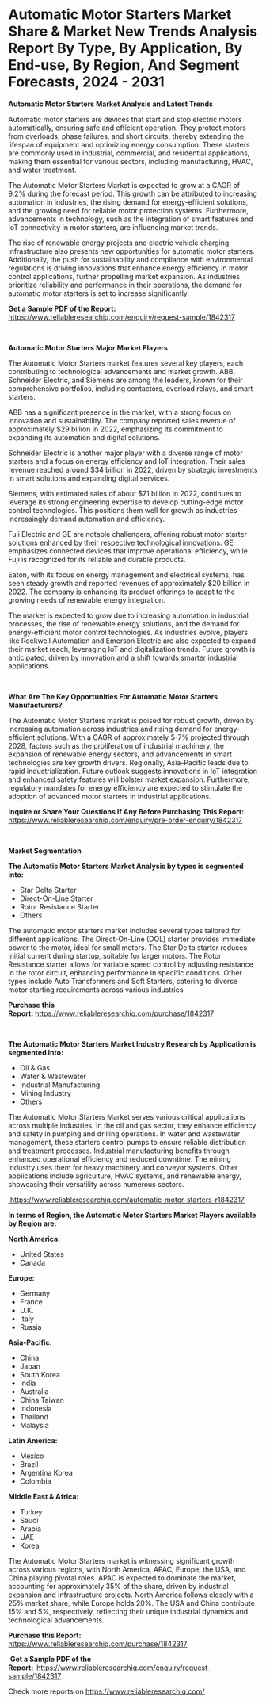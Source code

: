 <p><h1>Automatic Motor Starters Market Share & Market New Trends Analysis Report By Type, By Application, By End-use, By Region, And Segment Forecasts, 2024 - 2031</h1></p><p><strong>Automatic Motor Starters Market Analysis and Latest Trends</strong></p>
<p><p>Automatic motor starters are devices that start and stop electric motors automatically, ensuring safe and efficient operation. They protect motors from overloads, phase failures, and short circuits, thereby extending the lifespan of equipment and optimizing energy consumption. These starters are commonly used in industrial, commercial, and residential applications, making them essential for various sectors, including manufacturing, HVAC, and water treatment.</p><p>The Automatic Motor Starters Market is expected to grow at a CAGR of 9.2% during the forecast period. This growth can be attributed to increasing automation in industries, the rising demand for energy-efficient solutions, and the growing need for reliable motor protection systems. Furthermore, advancements in technology, such as the integration of smart features and IoT connectivity in motor starters, are influencing market trends. </p><p>The rise of renewable energy projects and electric vehicle charging infrastructure also presents new opportunities for automatic motor starters. Additionally, the push for sustainability and compliance with environmental regulations is driving innovations that enhance energy efficiency in motor control applications, further propelling market expansion. As industries prioritize reliability and performance in their operations, the demand for automatic motor starters is set to increase significantly.</p></p>
<p><strong>Get a Sample PDF of the Report:&nbsp;</strong> <a href="https://www.reliableresearchiq.com/enquiry/request-sample/1842317?utm_campaign=1102&utm_medium=2&utm_source=Github&utm_content=ia&utm_term=01012025&utm_id=automatic-motor-starters">https://www.reliableresearchiq.com/enquiry/request-sample/1842317</a></p>
<p>&nbsp;</p>
<p><strong>Automatic Motor Starters Major Market Players</strong></p>
<p><p>The Automatic Motor Starters market features several key players, each contributing to technological advancements and market growth. ABB, Schneider Electric, and Siemens are among the leaders, known for their comprehensive portfolios, including contactors, overload relays, and smart starters.</p><p>ABB has a significant presence in the market, with a strong focus on innovation and sustainability. The company reported sales revenue of approximately $29 billion in 2022, emphasizing its commitment to expanding its automation and digital solutions.</p><p>Schneider Electric is another major player with a diverse range of motor starters and a focus on energy efficiency and IoT integration. Their sales revenue reached around $34 billion in 2022, driven by strategic investments in smart solutions and expanding digital services.</p><p>Siemens, with estimated sales of about $71 billion in 2022, continues to leverage its strong engineering expertise to develop cutting-edge motor control technologies. This positions them well for growth as industries increasingly demand automation and efficiency.</p><p>Fuji Electric and GE are notable challengers, offering robust motor starter solutions enhanced by their respective technological innovations. GE emphasizes connected devices that improve operational efficiency, while Fuji is recognized for its reliable and durable products.</p><p>Eaton, with its focus on energy management and electrical systems, has seen steady growth and reported revenues of approximately $20 billion in 2022. The company is enhancing its product offerings to adapt to the growing needs of renewable energy integration.</p><p>The market is expected to grow due to increasing automation in industrial processes, the rise of renewable energy solutions, and the demand for energy-efficient motor control technologies. As industries evolve, players like Rockwell Automation and Emerson Electric are also expected to expand their market reach, leveraging IoT and digitalization trends. Future growth is anticipated, driven by innovation and a shift towards smarter industrial applications.</p></p>
<p>&nbsp;</p>
<p><strong>What Are The Key Opportunities For Automatic Motor Starters Manufacturers?</strong></p>
<p><p>The Automatic Motor Starters market is poised for robust growth, driven by increasing automation across industries and rising demand for energy-efficient solutions. With a CAGR of approximately 5-7% projected through 2028, factors such as the proliferation of industrial machinery, the expansion of renewable energy sectors, and advancements in smart technologies are key growth drivers. Regionally, Asia-Pacific leads due to rapid industrialization. Future outlook suggests innovations in IoT integration and enhanced safety features will bolster market expansion. Furthermore, regulatory mandates for energy efficiency are expected to stimulate the adoption of advanced motor starters in industrial applications.</p></p>
<p><strong>Inquire or Share Your Questions If Any Before Purchasing This Report:</strong> <a href="https://www.reliableresearchiq.com/enquiry/pre-order-enquiry/1842317?utm_campaign=1102&utm_medium=2&utm_source=Github&utm_content=ia&utm_term=01012025&utm_id=automatic-motor-starters">https://www.reliableresearchiq.com/enquiry/pre-order-enquiry/1842317</a></p>
<p>&nbsp;</p>
<p><strong>Market Segmentation</strong></p>
<p><strong>The Automatic Motor Starters Market Analysis by types is segmented into:</strong></p>
<p><ul><li>Star Delta Starter</li><li>Direct-On-Line Starter</li><li>Rotor Resistance Starter</li><li>Others</li></ul></p>
<p><p>The automatic motor starters market includes several types tailored for different applications. The Direct-On-Line (DOL) starter provides immediate power to the motor, ideal for small motors. The Star Delta starter reduces initial current during startup, suitable for larger motors. The Rotor Resistance starter allows for variable speed control by adjusting resistance in the rotor circuit, enhancing performance in specific conditions. Other types include Auto Transformers and Soft Starters, catering to diverse motor starting requirements across various industries.</p></p>
<p><strong>Purchase this Report:&nbsp;</strong><a href="https://www.reliableresearchiq.com/purchase/1842317?utm_campaign=1102&utm_medium=2&utm_source=Github&utm_content=ia&utm_term=01012025&utm_id=automatic-motor-starters">https://www.reliableresearchiq.com/purchase/1842317</a></p>
<p>&nbsp;</p>
<p><strong>The Automatic Motor Starters Market Industry Research by Application is segmented into:</strong></p>
<p><ul><li>Oil & Gas</li><li>Water & Wastewater</li><li>Industrial Manufacturing</li><li>Mining Industry</li><li>Others</li></ul></p>
<p><p>The Automatic Motor Starters Market serves various critical applications across multiple industries. In the oil and gas sector, they enhance efficiency and safety in pumping and drilling operations. In water and wastewater management, these starters control pumps to ensure reliable distribution and treatment processes. Industrial manufacturing benefits through enhanced operational efficiency and reduced downtime. The mining industry uses them for heavy machinery and conveyor systems. Other applications include agriculture, HVAC systems, and renewable energy, showcasing their versatility across numerous sectors.</p></p>
<p><a href="https://www.reliableresearchiq.com/automatic-motor-starters-r1842317?utm_campaign=1102&utm_medium=2&utm_source=Github&utm_content=ia&utm_term=01012025&utm_id=automatic-motor-starters">&nbsp;https://www.reliableresearchiq.com/automatic-motor-starters-r1842317</a></p>
<p><strong>In terms of Region, the Automatic Motor Starters Market Players available by Region are:</strong></p>
<p>
    <p> <strong> North America: </strong>
        <ul>
            <li>United States</li>
            <li>Canada</li>
        </ul>
        </p> 
    <p> <strong> Europe: </strong>
        <ul>
            <li>Germany</li>
            <li>France</li>
            <li>U.K.</li>
            <li>Italy</li>
            <li>Russia</li>
        </ul>
        </p> 
    <p> <strong> Asia-Pacific: </strong>
        <ul>
            <li>China</li>
            <li>Japan</li>
            <li>South Korea</li>
            <li>India</li>
            <li>Australia</li>
            <li>China Taiwan</li>
            <li>Indonesia</li>
            <li>Thailand</li>
            <li>Malaysia</li>
        </ul>
        </p> 
    <p> <strong> Latin America: </strong>
        <ul>
            <li>Mexico</li>
            <li>Brazil</li>
            <li>Argentina Korea</li>
            <li>Colombia</li>
        </ul>
        </p> 
    <p> <strong> Middle East & Africa: </strong>
        <ul>
            <li>Turkey</li>
            <li>Saudi</li>
            <li>Arabia</li>
            <li>UAE</li>
            <li>Korea</li>
        </ul>
    </p>
    </p>
<p><p>The Automatic Motor Starters market is witnessing significant growth across various regions, with North America, APAC, Europe, the USA, and China playing pivotal roles. APAC is expected to dominate the market, accounting for approximately 35% of the share, driven by industrial expansion and infrastructure projects. North America follows closely with a 25% market share, while Europe holds 20%. The USA and China contribute 15% and 5%, respectively, reflecting their unique industrial dynamics and technological advancements.</p></p>
<p><strong>Purchase this Report: </strong><a href="https://www.reliableresearchiq.com/purchase/1842317?utm_campaign=1102&utm_medium=2&utm_source=Github&utm_content=ia&utm_term=01012025&utm_id=automatic-motor-starters">https://www.reliableresearchiq.com/purchase/1842317</a></p>
<p>&nbsp;<strong>Get a Sample PDF of the Report:&nbsp;&nbsp;</strong><a href="https://www.reliableresearchiq.com/enquiry/request-sample/1842317?utm_campaign=1102&utm_medium=2&utm_source=Github&utm_content=ia&utm_term=01012025&utm_id=automatic-motor-starters">https://www.reliableresearchiq.com/enquiry/request-sample/1842317</a></p>
<p><strong></strong></p>
<p>Check more reports on <a href="https://www.reliableresearchiq.com/?utm_campaign=1102&utm_medium=2&utm_source=Github&utm_content=ia&utm_term=01012025&utm_id=automatic-motor-starters">https://www.reliableresearchiq.com/</a></p>